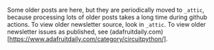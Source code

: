 Some older posts are here, but they are periodically moved to `_attic`,
because processing lots of older posts takes a long time during github actions.
To view older newsletter source, look in `_attic`.
To view older newsletter issues as published, see (adafruitdaily.com)[https://www.adafruitdaily.com/category/circuitpython/].
